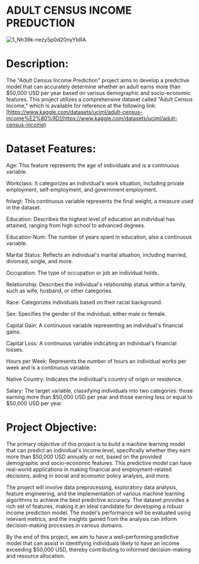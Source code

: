 # ADULT CENSUS INCOME PREDUCTION

![1_Nh39k-nezySp0d20nyYbRA](https://github.com/YogeshSavirigana/Adult_income_census_pred/assets/120144989/e4c56d9d-89ed-4035-9cfd-33659ba6ad07)

# Description:

The "Adult Census Income Prediction" project aims to develop a predictive model that can accurately determine whether an adult earns more than $50,000 USD per year based on various demographic and socio-economic features. This project utilizes a comprehensive dataset called "Adult Census Income," which is available for reference at the following link: [https://www.kaggle.com/datasets/uciml/adult-census-income%E2%80%9D](https://www.kaggle.com/datasets/uciml/adult-census-income)

# Dataset Features:

Age: This feature represents the age of individuals and is a continuous variable.

Workclass: It categorizes an individual's work situation, including private employment, self-employment, and government employment.

fnlwgt: This continuous variable represents the final weight, a measure used in the dataset.

Education: Describes the highest level of education an individual has attained, ranging from high school to advanced degrees.

Education-Num: The number of years spent in education, also a continuous variable.

Marital Status: Reflects an individual's marital situation, including married, divorced, single, and more.

Occupation: The type of occupation or job an individual holds.

Relationship: Describes the individual's relationship status within a family, such as wife, husband, or other categories.

Race: Categorizes individuals based on their racial background.

Sex: Specifies the gender of the individual, either male or female.

Capital Gain: A continuous variable representing an individual's financial gains.

Capital Loss: A continuous variable indicating an individual's financial losses.

Hours per Week: Represents the number of hours an individual works per week and is a continuous variable.

Native Country: Indicates the individual's country of origin or residence.

Salary: The target variable, classifying individuals into two categories: those earning more than $50,000 USD per year and those earning less or equal to $50,000 USD per year.

# Project Objective:

The primary objective of this project is to build a machine learning model that can predict an individual's income level, specifically whether they earn more than $50,000 USD annually or not, based on the provided demographic and socio-economic features. This predictive model can have real-world applications in making financial and employment-related decisions, aiding in social and economic policy analysis, and more.

The project will involve data preprocessing, exploratory data analysis, feature engineering, and the implementation of various machine learning algorithms to achieve the best predictive accuracy. The dataset provides a rich set of features, making it an ideal candidate for developing a robust income prediction model. The model's performance will be evaluated using relevant metrics, and the insights gained from the analysis can inform decision-making processes in various domains.

By the end of this project, we aim to have a well-performing predictive model that can assist in identifying individuals likely to have an income exceeding $50,000 USD, thereby contributing to informed decision-making and resource allocation.





